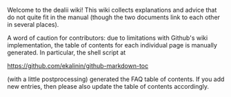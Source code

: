 Welcome to the dealii wiki! This wiki collects explanations and advice that do not quite fit in the manual (though the two documents link to each other in several places).

A word of caution for contributors: due to limitations with Github's wiki implementation, the table of contents for each individual page is manually generated. In particular, the shell script at

https://github.com/ekalinin/github-markdown-toc

(with a little postprocessing) generated the FAQ table of contents. If you add new entries, then please also update the table of contents accordingly.